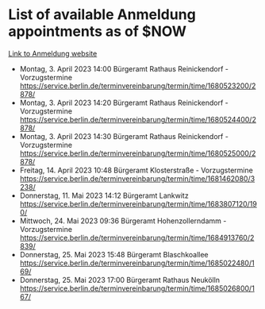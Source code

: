 # List of available Anmeldung appointments as of $NOW
[Link to Anmeldung website](https://service.berlin.de/terminvereinbarung/termin/tag.php?termin=1&anliegen[]=120686&dienstleisterlist=122210,122217,327316,122219,327312,122227,327314,122231,327346,122243,327348,122254,122252,329742,122260,329745,122262,329748,122271,327278,122273,327274,122277,327276,330436,122280,327294,122282,327290,122284,327292,122291,327270,122285,327266,122286,327264,122296,327268,150230,329760,122297,327286,122294,327284,122312,329763,122314,329775,122304,327330,122311,327334,122309,327332,317869,122281,327352,122279,329772,122283,122276,327324,122274,327326,122267,329766,122246,327318,122251,327320,122257,327322,122208,327298,122226,327300&herkunft=http%3A%2F%2Fservice.berlin.de%2Fdienstleistung%2F120686%2F)
- Montag, 3. April 2023 14:00 Bürgeramt Rathaus Reinickendorf - Vorzugstermine https://service.berlin.de/terminvereinbarung/termin/time/1680523200/2878/
- Montag, 3. April 2023 14:20 Bürgeramt Rathaus Reinickendorf - Vorzugstermine https://service.berlin.de/terminvereinbarung/termin/time/1680524400/2878/
- Montag, 3. April 2023 14:30 Bürgeramt Rathaus Reinickendorf - Vorzugstermine https://service.berlin.de/terminvereinbarung/termin/time/1680525000/2878/
- Freitag, 14. April 2023 10:48 Bürgeramt Klosterstraße - Vorzugstermine https://service.berlin.de/terminvereinbarung/termin/time/1681462080/3238/
- Donnerstag, 11. Mai 2023 14:12 Bürgeramt Lankwitz https://service.berlin.de/terminvereinbarung/termin/time/1683807120/190/
- Mittwoch, 24. Mai 2023 09:36 Bürgeramt Hohenzollerndamm - Vorzugstermine https://service.berlin.de/terminvereinbarung/termin/time/1684913760/2839/
- Donnerstag, 25. Mai 2023 15:48 Bürgeramt Blaschkoallee https://service.berlin.de/terminvereinbarung/termin/time/1685022480/169/
- Donnerstag, 25. Mai 2023 17:00 Bürgeramt Rathaus Neukölln https://service.berlin.de/terminvereinbarung/termin/time/1685026800/167/
